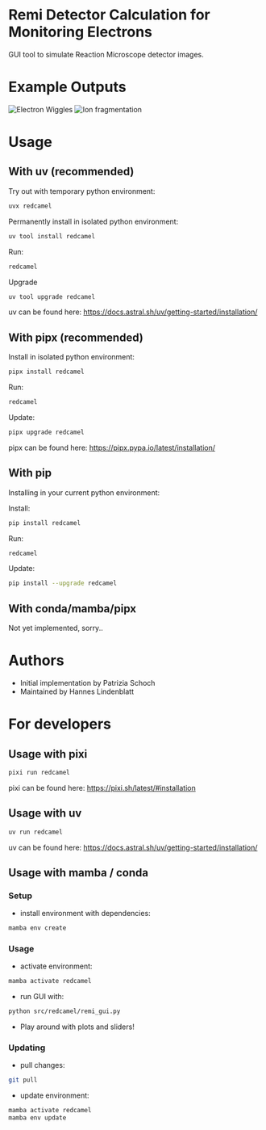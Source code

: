 <!--
SPDX-FileCopyrightText: 2025 Patrizia Schoch
SPDX-FileContributor: Hannes Lindenblatt

SPDX-License-Identifier: GPL-3.0-or-later
-->

# Remi Detector Calculation for Monitoring Electrons

GUI tool to simulate Reaction Microscope detector images.

# Example Outputs

![Electron Wiggles](https://codeberg.org/FlashREMI/RedCamel/media/branch/main/Electrons.png)
![Ion fragmentation](https://codeberg.org/FlashREMI/RedCamel/media/branch/main/Ions.png)

# Usage

## With uv (recommended)

Try out with temporary python environment:

```bash
uvx redcamel
```

Permanently install in isolated python environment:

```bash
uv tool install redcamel
```

Run:

```bash
redcamel
```

Upgrade

```bash
uv tool upgrade redcamel
```

uv can be found here: https://docs.astral.sh/uv/getting-started/installation/

## With pipx (recommended)

Install in isolated python environment:

```bash
pipx install redcamel
```

Run:

```bash
redcamel
```

Update:

```bash
pipx upgrade redcamel
```

pipx can be found here: https://pipx.pypa.io/latest/installation/

## With pip

Installing in your current python environment:

Install:

```bash
pip install redcamel
```

Run:

```bash
redcamel
```

Update:

```bash
pip install --upgrade redcamel
```

## With conda/mamba/pipx

Not yet implemented, sorry..

# Authors

- Initial implementation by Patrizia Schoch
- Maintained by Hannes Lindenblatt

# For developers

## Usage with pixi

```bash
pixi run redcamel
```

pixi can be found here: https://pixi.sh/latest/#installation

## Usage with uv

```bash
uv run redcamel
```

uv can be found here: https://docs.astral.sh/uv/getting-started/installation/

## Usage with mamba / conda

### Setup

- install environment with dependencies:

```bash
mamba env create
```

### Usage

- activate environment:

```bash
mamba activate redcamel
```

- run GUI with:

```bash
python src/redcamel/remi_gui.py
```

- Play around with plots and sliders!

### Updating

- pull changes:

```bash
git pull
```

- update environment:

```bash
mamba activate redcamel
mamba env update
```
